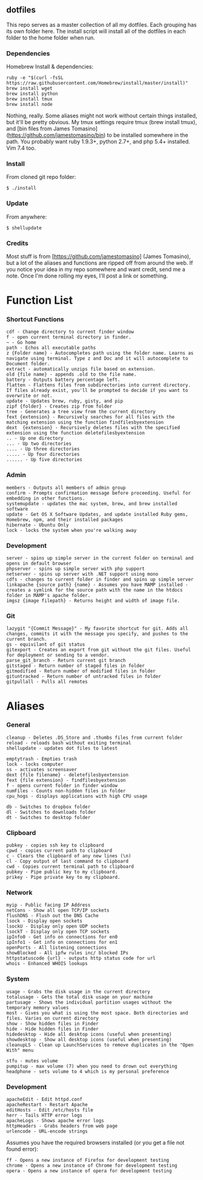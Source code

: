 ## dotfiles ##

This repo serves as a master collection of all my dotfiles. Each grouping has its own folder here. The install script will install all of the dotfiles in each folder to the home folder when run.

### Dependencies ###

Homebrew Install & dependencies:
    
    ruby -e "$(curl -fsSL https://raw.githubusercontent.com/Homebrew/install/master/install)"
    brew install wget
    brew install python
    brew install tmux
    brew install node


Nothing, really. Some aliases might not work without certain things installed, but it'll be pretty obvious. My tmux settings require tmux (brew install tmux), and [bin files from James Tomasino] (https://github.com/jamestomasino/bin) to be installed somewhere in the path. You probably want ruby 1.9.3+, python 2.7+, and php 5.4+ installed. Vim 7.4 too.

### Install ###

From cloned git repo folder:

    $ ./install

### Update ###

From anywhere:

    $ shellupdate

### Credits ####

Most stuff is from [https://github.com/jamestomasino] (James Tomasino), but a lot of the aliases and functions are ripped off from around the web. If you notice your idea in my repo somewhere and want credit, send me a note. Once I'm done rolling my eyes, I'll post a link or something.

# Function List

### Shortcut Functions ###

    cdf - Change directory to current finder window
    f - open current terminal directory in finder.
    ~ - Go home
    path - Echos all executable paths     
    z {Folder name} - Autocompletes path using the folder name. Learns as navigate using terminal. Type z and Doc and it will autocomplete to Document folder.
    extract - automatically unzips file based on extension.
    old {file name} - appends .old to the file name.
    battery - Outputs battery percentage left.
    flatten - Flattens files from subdirectories into current directory. If files already exist, you'll be prompted to decide if you want to overwrite or not.
    update - Updates brew, ruby, gisty, and pip
    zipf {folder} - Creates zip from folder
    tree - Generates a tree view from the current directory
    fext {extension} - Recursively searches for all files with the matching extension using the function findfilesbyextension
    dext  {extension} - Recursively deletes files with the specified extension using the function deletefilesbyextension
    .. - Up one directory
    ... - Up two directories
    .... - Up three directories
    ..... - Up four directories
    ...... - Up five directories

### Admin ###

    members - Outputs all members of admin group
    confirm - Prompts confirmation message before proceeding. Useful for embedding in other functions.
    systemupdate - updates the mac system, brew, and brew installed software
    update - Get OS X Software Updates, and update installed Ruby gems, Homebrew, npm, and their installed packages
    hibernate - Ubuntu Only
    lock - locks the system when you're walking away

### Development ###

    server - spins up simple server in the current folder on terminal and opens in default browser
    phpserver - spins up simple server with php support
    netserver - spins up server with .NET support using mono
    cdfs - changes to current folder in finder and spins up simple server
    linkapache {source path} {name} - Assumes you have MAMP installed - creates a symlink for the source path with the name in the htdocs folder in MAMP's apache folder.
    imgsz {image filepath} - Returns height and width of image file.

### Git ###

    lazygit "{Commit Message}" - My favorite shortcut for git. Adds all changes, commits it with the message you specify, and pushes to the current branch.
    gs - equivilant of git status
    gitexport - Creates an export from git without the git files. Useful for deployment or sending to a vendor.
    parse_git_branch - Return current git branch
    gitstaged - Return number of staged files in folder
    gitmodified - Return number of modified files in folder
    gituntracked - Return number of untracked files in folder
    gitpullall - Pulls all remotes

# Aliases

### General ###

    cleanup - Deletes .DS_Store and .thumbs files from current folder
    reload - reloads bash without exiting terminal
    shellupdate - updates dot files to latest

    emptytrash - Empties trash
    lock - locks computer
    ss - activates screensaver
    dext {file filename} - deletefilesbyextension
    fext {file extension} - findfilesbyextension
    f - opens current folder in finder window
    numFiles - Counts non-hidden files in folder
    cpu_hogs - displays applications with high CPU usage

    db - Switches to dropbox folder
    dl - Switches to downloads folder
    dt - Switches to desktop folder

### Clipboard ###

    pubkey - copies ssh key to clipboard
    cpwd - copies current path to clipboard
    c - Clears the clipboard of any new lines (\n)
    cl - Copy output of last command to clipboard
    cwd - Copies current terminal path to clipboard
    pubkey - Pipe public key to my clipboard.
    prikey - Pipe private key to my clipboard.

### Network ###

    myip - Public facing IP Address
    netCons - Show all open TCP/IP sockets
    flushDNS - Flush out the DNS Cache
    lsock - Display open sockets
    lsockU - Display only open UDP sockets
    lsockT - Display only open TCP sockets
    ipInfo0 - Get info on connections for en0
    ipInfo1 - Get info on connections for en1
    openPorts - All listening connections
    showBlocked - All ipfw rules inc/ blocked IPs
    httpstatuscode {url} - outputs http status code for url
    whois - Enhanced WHOIS lookups

### System ###

    usage - Grabs the disk usage in the current directory
    totalusage - Gets the total disk usage on your machine
    partusage - Shows the individual partition usages without the temporary memory values
    most - Gives you what is using the most space. Both directories and files. Varies on current directory
    show - Show hidden files in Finder
    hide - Hide hidden files in Finder
    hidedesktop - Hide all desktop icons (useful when presenting)
    showdesktop - Show all desktop icons (useful when presenting)
    cleanupLS - Clean up LaunchServices to remove duplicates in the "Open With" menu

    stfu - mutes volume
    pumpitup - max volume (7) when you need to drown out everything
    headphone - sets volume to 4 which is my personal preference  

### Development ###
    apacheEdit - Edit httpd.conf
    apacheRestart - Restart Apache
    editHosts - Edit /etc/hosts file
    herr - Tails HTTP error logs
    apacheLogs - Shows apache error logs
    httpHeaders - Grabs headers from web page
    urlencode - URL-encode strings

 Assumes you have the required browsers installed (or you get a file not found error):
    
    ff - Opens a new instance of Firefox for development testing
    chrome - Opens a new instance of Chrome for development testing
    opera - Opens a new instance of opera for development testing
